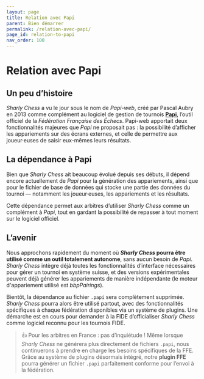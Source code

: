```yaml
---
layout: page
title: Relation avec Papi
parent: Bien démarrer
permalink: /relation-avec-papi/
page_id: relation-to-papi
nav_order: 100
---
```


# Relation avec Papi

## Un peu d’histoire

_Sharly Chess_ a vu le jour sous le nom de _Papi-web_, créé par Pascal Aubry en 2013 comme complément au logiciel de gestion de tournois **[Papi](https://www.echecs.asso.fr/Actu.aspx?Ref=142877)**, l’outil officiel de la _Fédération Française des Échecs_.
Papi-web apportait deux fonctionnalités majeures que _Papi_ ne proposait pas : la possibilité d’afficher les appariements sur des écrans externes, et celle de permettre aux joueur·euses de saisir eux-mêmes leurs résultats.

## La dépendance à Papi

Bien que _Sharly Chess_ ait beaucoup évolué depuis ses débuts, il dépend encore actuellement de _Papi_ pour la génération des appariements, ainsi que pour le fichier de base de données qui stocke une partie des données du tournoi — notamment les joueur·euses, les appariements et les résultats.

Cette dépendance permet aux arbitres d’utiliser _Sharly Chess_ comme un complément à _Papi_, tout en gardant la possibilité de repasser à tout moment sur le logiciel officiel.

## L’avenir

Nous approchons rapidement du moment où **_Sharly Chess_ pourra être utilisé comme un outil totalement autonome**, sans aucun besoin de _Papi_.
_Sharly Chess_ intègre déjà toutes les fonctionnalités d’interface nécessaires pour gérer un tournoi en système suisse, et des versions expérimentales peuvent déjà générer les appariements de manière indépendante (le moteur d'appariement utilisé est _bbpPairings_).

Bientôt, la dépendance au fichier `.papi` sera complètement supprimée. _Sharly Chess_ pourra alors être utilisé partout, avec des fonctionnalités spécifiques à chaque fédération disponibles via un système de plugins.
Une démarche est en cours pour demander à la FIDE d’officialiser _Sharly Chess_ comme logiciel reconnu pour les tournois FIDE.

> 👍 Pour les arbitres en France : pas d’inquiétude ! Même lorsque _Sharly Chess_ ne générera plus directement de fichiers `.papi`, nous continuerons à prendre en charge les besoins spécifiques de la FFE. Grâce au système de plugins désormais intégré, notre **plugin FFE** pourra générer un fichier `.papi` parfaitement conforme pour l’envoi à la fédération.
